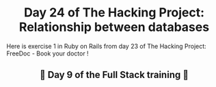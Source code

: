 <h1 align="center">Day 24 of The Hacking Project: Relationship between databases</h1>

Here is exercise 1 in Ruby on Rails from day 23 of The Hacking Project: FreeDoc - Book your doctor !

<h2 align="center">🎉 Day 9 of the Full Stack training 🎉</h2>